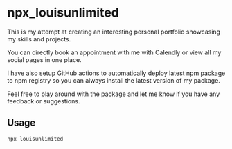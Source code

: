 # npx_louisunlimited

This is my attempt at creating an interesting personal portfolio showcasing my skills and projects.

You can directly book an appointment with me with Calendly or view all my social pages in one place.

I have also setup GitHub actions to automatically deploy latest npm package to npm registry so you can always install the latest version of my package.

Feel free to play around with the package and let me know if you have any feedback or suggestions.

## Usage

```bash
npx louisunlimited
```
